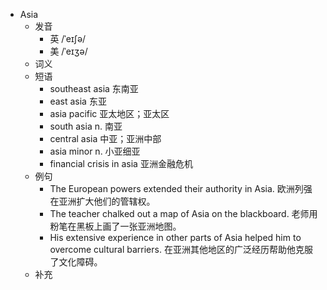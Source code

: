 - Asia
  - 发音
    - 英 /ˈeɪʃə/
    - 美 /ˈeɪʒə/
  - 词义
  - 短语
    - southeast asia 东南亚
    - east asia 东亚
    - asia pacific 亚太地区；亚太区
    - south asia n. 南亚
    - central asia 中亚；亚洲中部
    - asia minor n. 小亚细亚
    - financial crisis in asia 亚洲金融危机
  - 例句
    - The European powers extended their authority in Asia. 欧洲列强在亚洲扩大他们的管辖权。
    - The teacher chalked out a map of Asia on the blackboard. 老师用粉笔在黑板上画了一张亚洲地图。
    - His extensive experience in other parts of Asia helped him to overcome cultural barriers. 在亚洲其他地区的广泛经历帮助他克服了文化障碍。
  - 补充